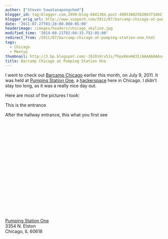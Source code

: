 ```yaml
---
author: ["Steven Suwatanapongched"]
blogger_id: tag:blogger.com,1999:blog-6841384.post-4805360256206371602
blogger_orig_url: http://www.sunpech.com/2011/07/barcamp-chicago-at-pumping-station-one.html
date: '2011-07-27T03:28:00.000-05:00'
headerimage: /images/headers/chicago_skyline.jpg
modified_time: '2014-08-21T02:04:33.752-05:00'
redirect_from: /2011/07/barcamp-chicago-at-pumping-station-one.html
tags:
  - Chicago
  - Meetup
thumbnail: http://3.bp.blogspot.com/-JQi0iKrv5Js/ThpxKmxHdJI/AAAAAAAAscU/Ki9EZUFycQo/s600/2011-07-09+at+14-17-28.jpg
title: Barcamp Chicago at Pumping Station One
---
```



I went to check out <a href="http://barcampchicago.org/">Barcamp Chicago</a> earlier this month, on July 9, 2011. It was held at <a href="http://pumpingstationone.org/">Pumping Station One</a>, a <a href="http://en.wikipedia.org/wiki/Hackerspace">hackerspace</a> here in Chicago. I didn't stay too long, as it was a really nice day out.  

Here are most of the pictures I took:  

This is the entrance
<a href="http://3.bp.blogspot.com/-JQi0iKrv5Js/ThpxKmxHdJI/AAAAAAAAscU/Ki9EZUFycQo/s600/2011-07-09+at+14-17-28.jpg" alt="" ><img   border="0" src="http://3.bp.blogspot.com/-JQi0iKrv5Js/ThpxKmxHdJI/AAAAAAAAscU/Ki9EZUFycQo/s400/2011-07-09+at+14-17-28.jpg" alt=""   /></a>

After the hallway entrance, this what you first see
<a href="http://3.bp.blogspot.com/-tMBkJjb1v2o/ThpxLXSTJ8I/AAAAAAAAscY/Iz-HmdG6Zio/s600/2011-07-09+at+14-17-05.jpg" alt="" ><img   border="0" src="http://3.bp.blogspot.com/-tMBkJjb1v2o/ThpxLXSTJ8I/AAAAAAAAscY/Iz-HmdG6Zio/s400/2011-07-09+at+14-17-05.jpg" alt=""   /></a>

<a href="http://4.bp.blogspot.com/-rh9BgfsUiGQ/ThpxMH9xRWI/AAAAAAAAscc/6R6IMiqnoKk/s600/2011-07-09+at+14-16-51.jpg" alt="" ><img   border="0" src="http://4.bp.blogspot.com/-rh9BgfsUiGQ/ThpxMH9xRWI/AAAAAAAAscc/6R6IMiqnoKk/s400/2011-07-09+at+14-16-51.jpg" alt=""   /></a>

<a href="http://4.bp.blogspot.com/-EIEREwM9KP8/ThpxMzNjFMI/AAAAAAAAscg/ovzZkmcYpgE/s600/2011-07-09+at+14-17-00.jpg" alt="" ><img   border="0" src="http://4.bp.blogspot.com/-EIEREwM9KP8/ThpxMzNjFMI/AAAAAAAAscg/ovzZkmcYpgE/s400/2011-07-09+at+14-17-00.jpg" alt=""   /></a>

<a href="http://4.bp.blogspot.com/-RdQ9w1R343Q/ThpxNsVqE5I/AAAAAAAAsck/vbgWvs_pTmA/s600/2011-07-09+at+14-16-45.jpg" alt="" ><img   border="0" src="http://4.bp.blogspot.com/-RdQ9w1R343Q/ThpxNsVqE5I/AAAAAAAAsck/vbgWvs_pTmA/s400/2011-07-09+at+14-16-45.jpg" alt=""   /></a>

<a href="http://3.bp.blogspot.com/-nBYw_FaCrz0/ThpxOSLDWqI/AAAAAAAAsco/E_oO9wg_DKM/s600/2011-07-09+at+14-16-39.jpg" alt="" ><img   border="0" src="http://3.bp.blogspot.com/-nBYw_FaCrz0/ThpxOSLDWqI/AAAAAAAAsco/E_oO9wg_DKM/s400/2011-07-09+at+14-16-39.jpg" alt=""   /></a>

<a href="http://1.bp.blogspot.com/-Puu2D861u5o/ThpxPMlKBeI/AAAAAAAAscs/Mnrx8B_8uiw/s600/2011-07-09+at+14-16-27.jpg" alt="" ><img   border="0" src="http://1.bp.blogspot.com/-Puu2D861u5o/ThpxPMlKBeI/AAAAAAAAscs/Mnrx8B_8uiw/s400/2011-07-09+at+14-16-27.jpg" alt=""   /></a>

<a href="http://3.bp.blogspot.com/-zt0-w9fgJv0/ThpxPx8oUCI/AAAAAAAAscw/31e7xH41PVU/s600/2011-07-09+at+14-15-51.jpg" alt="" ><img   border="0" src="http://3.bp.blogspot.com/-zt0-w9fgJv0/ThpxPx8oUCI/AAAAAAAAscw/31e7xH41PVU/s400/2011-07-09+at+14-15-51.jpg" alt=""   /></a>

<a href="http://3.bp.blogspot.com/-rnk-riZQF2o/ThpxQrkCMrI/AAAAAAAAsc0/ZzdVsWyaEao/s600/2011-07-09+at+14-16-00.jpg" alt="" ><img   border="0" src="http://3.bp.blogspot.com/-rnk-riZQF2o/ThpxQrkCMrI/AAAAAAAAsc0/ZzdVsWyaEao/s400/2011-07-09+at+14-16-00.jpg" alt=""   /></a>

<a href="http://1.bp.blogspot.com/-raVKFiCZZdE/ThpxRTChhDI/AAAAAAAAsc4/rec98HkAwt4/s600/2011-07-09+at+14-16-08.jpg" alt="" ><img   border="0" src="http://1.bp.blogspot.com/-raVKFiCZZdE/ThpxRTChhDI/AAAAAAAAsc4/rec98HkAwt4/s400/2011-07-09+at+14-16-08.jpg" alt=""   /></a>

<a href="http://2.bp.blogspot.com/-3XVJYJJthps/ThpxSASKbHI/AAAAAAAAsc8/TFf7XZ5T1Uw/s600/2011-07-09+at+14-15-44.jpg" alt="" ><img   border="0" src="http://2.bp.blogspot.com/-3XVJYJJthps/ThpxSASKbHI/AAAAAAAAsc8/TFf7XZ5T1Uw/s400/2011-07-09+at+14-15-44.jpg" alt=""   /></a>

<a href="http://3.bp.blogspot.com/-Ydm9rHEr5vs/ThpxTLTbFBI/AAAAAAAAsdA/KlHv31CpzEc/s600/2011-07-09+at+14-14-34.jpg" alt="" ><img   border="0" src="http://3.bp.blogspot.com/-Ydm9rHEr5vs/ThpxTLTbFBI/AAAAAAAAsdA/KlHv31CpzEc/s400/2011-07-09+at+14-14-34.jpg" alt=""   /></a>

<a href="http://3.bp.blogspot.com/-0DXYNo7WnFo/ThpxUB39KII/AAAAAAAAsdE/EAqCwcIQKJg/s600/2011-07-09+at+14-15-42.jpg" alt="" ><img   border="0" src="http://3.bp.blogspot.com/-0DXYNo7WnFo/ThpxUB39KII/AAAAAAAAsdE/EAqCwcIQKJg/s400/2011-07-09+at+14-15-42.jpg" alt=""   /></a>

<a href="http://2.bp.blogspot.com/-0UjMYj0siHE/ThpxVIcxnKI/AAAAAAAAsdI/fT_u-HRA9VA/s600/2011-07-09+at+14-13-48.jpg" alt="" ><img   border="0" src="http://2.bp.blogspot.com/-0UjMYj0siHE/ThpxVIcxnKI/AAAAAAAAsdI/fT_u-HRA9VA/s400/2011-07-09+at+14-13-48.jpg" alt=""   /></a>

<a href="http://4.bp.blogspot.com/-51wk-J_LV7c/ThpxWM5sJhI/AAAAAAAAsdM/jVD2sPgODzM/s600/2011-07-09+at+14-13-31.jpg" alt="" ><img   border="0" src="http://4.bp.blogspot.com/-51wk-J_LV7c/ThpxWM5sJhI/AAAAAAAAsdM/jVD2sPgODzM/s400/2011-07-09+at+14-13-31.jpg" alt=""   /></a>

<a href="http://1.bp.blogspot.com/-WYGoIPKWZ7o/ThpxXHmZ3kI/AAAAAAAAsdQ/bDmGItOG_To/s600/2011-07-09+at+14-12-13.jpg" alt="" ><img   border="0" src="http://1.bp.blogspot.com/-WYGoIPKWZ7o/ThpxXHmZ3kI/AAAAAAAAsdQ/bDmGItOG_To/s400/2011-07-09+at+14-12-13.jpg" alt=""   /></a>

<a href="http://2.bp.blogspot.com/-OZQSbzly3X0/ThpxZFFRHiI/AAAAAAAAsdY/wDRaalduUc0/s600/2011-07-09+at+14-05-02.jpg" alt="" ><img   border="0" src="http://2.bp.blogspot.com/-OZQSbzly3X0/ThpxZFFRHiI/AAAAAAAAsdY/wDRaalduUc0/s400/2011-07-09+at+14-05-02.jpg" alt=""   /></a>

<a href="http://4.bp.blogspot.com/-_usdQY7KmQk/ThpxZwj4yOI/AAAAAAAAsdc/KquWmsgq1Fk/s600/2011-07-09+at+14-12-07.jpg" alt="" ><img   border="0" src="http://4.bp.blogspot.com/-_usdQY7KmQk/ThpxZwj4yOI/AAAAAAAAsdc/KquWmsgq1Fk/s400/2011-07-09+at+14-12-07.jpg" alt=""   /></a>

<a href="http://2.bp.blogspot.com/-gFUqKlRJzyQ/ThpxasEf_NI/AAAAAAAAsdg/z8TTf_Ai78w/s600/2011-07-09+at+14-04-51.jpg" alt="" ><img   border="0" src="http://2.bp.blogspot.com/-gFUqKlRJzyQ/ThpxasEf_NI/AAAAAAAAsdg/z8TTf_Ai78w/s400/2011-07-09+at+14-04-51.jpg" alt=""   /></a>

<a href="http://4.bp.blogspot.com/-dEZSNpmO6Vc/Thpxbr4rktI/AAAAAAAAsdk/hfWsWvv3aug/s600/2011-07-09+at+14-02-59.jpg" alt="" ><img   border="0" src="http://4.bp.blogspot.com/-dEZSNpmO6Vc/Thpxbr4rktI/AAAAAAAAsdk/hfWsWvv3aug/s400/2011-07-09+at+14-02-59.jpg" alt=""   /></a>

<a href="http://3.bp.blogspot.com/-Qq02JGbljBc/Thpxcjj1OgI/AAAAAAAAsdo/U1MzocqSRYI/s600/2011-07-09+at+13-12-09.jpg" alt="" ><img   border="0" src="http://3.bp.blogspot.com/-Qq02JGbljBc/Thpxcjj1OgI/AAAAAAAAsdo/U1MzocqSRYI/s400/2011-07-09+at+13-12-09.jpg" alt=""   /></a>

<a href="http://4.bp.blogspot.com/-EGUATW09YCM/ThpxdXhbxNI/AAAAAAAAsds/9Hvya4SmmEw/s600/2011-07-09+at+13-12-03.jpg" alt="" ><img   border="0" src="http://4.bp.blogspot.com/-EGUATW09YCM/ThpxdXhbxNI/AAAAAAAAsds/9Hvya4SmmEw/s400/2011-07-09+at+13-12-03.jpg" alt=""   /></a>

<a href="http://2.bp.blogspot.com/-SmJ6ep25hq4/ThpxeTjtZhI/AAAAAAAAsdw/SC42Ntb0HRM/s600/2011-07-09+at+12-34-33.jpg" alt="" ><img   border="0" src="http://2.bp.blogspot.com/-SmJ6ep25hq4/ThpxeTjtZhI/AAAAAAAAsdw/SC42Ntb0HRM/s400/2011-07-09+at+12-34-33.jpg" alt=""   /></a>

<a href="http://2.bp.blogspot.com/-YqmrOFK3Yfw/ThpxfPOvuII/AAAAAAAAsd0/a1Vx4IUo2sI/s600/2011-07-09+at+12-33-46.jpg" alt="" ><img   border="0" src="http://2.bp.blogspot.com/-YqmrOFK3Yfw/ThpxfPOvuII/AAAAAAAAsd0/a1Vx4IUo2sI/s400/2011-07-09+at+12-33-46.jpg" alt=""   /></a>

<a href="http://pumpingstationone.org/">Pumping Station One</a><br />
3354 N. Elston<br />
Chicago, IL 60618